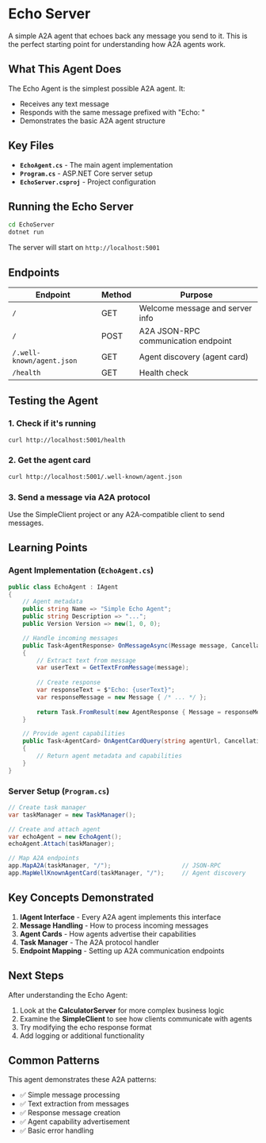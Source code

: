 # Echo Server

A simple A2A agent that echoes back any message you send to it. This is the perfect starting point for understanding how A2A agents work.

## What This Agent Does

The Echo Agent is the simplest possible A2A agent. It:
- Receives any text message
- Responds with the same message prefixed with "Echo: "
- Demonstrates the basic A2A agent structure

## Key Files

- **`EchoAgent.cs`** - The main agent implementation
- **`Program.cs`** - ASP.NET Core server setup
- **`EchoServer.csproj`** - Project configuration

## Running the Echo Server

```bash
cd EchoServer
dotnet run
```

The server will start on `http://localhost:5001`

## Endpoints

| Endpoint | Method | Purpose |
|----------|--------|---------|
| `/` | GET | Welcome message and server info |
| `/` | POST | A2A JSON-RPC communication endpoint |
| `/.well-known/agent.json` | GET | Agent discovery (agent card) |
| `/health` | GET | Health check |

## Testing the Agent

### 1. Check if it's running
```bash
curl http://localhost:5001/health
```

### 2. Get the agent card
```bash
curl http://localhost:5001/.well-known/agent.json
```

### 3. Send a message via A2A protocol
Use the SimpleClient project or any A2A-compatible client to send messages.

## Learning Points

### Agent Implementation (`EchoAgent.cs`)

```csharp
public class EchoAgent : IAgent
{
    // Agent metadata
    public string Name => "Simple Echo Agent";
    public string Description => "...";
    public Version Version => new(1, 0, 0);

    // Handle incoming messages
    public Task<AgentResponse> OnMessageAsync(Message message, CancellationToken cancellationToken)
    {
        // Extract text from message
        var userText = GetTextFromMessage(message);
        
        // Create response
        var responseText = $"Echo: {userText}";
        var responseMessage = new Message { /* ... */ };
        
        return Task.FromResult(new AgentResponse { Message = responseMessage });
    }

    // Provide agent capabilities
    public Task<AgentCard> OnAgentCardQuery(string agentUrl, CancellationToken cancellationToken)
    {
        // Return agent metadata and capabilities
    }
}
```

### Server Setup (`Program.cs`)

```csharp
// Create task manager
var taskManager = new TaskManager();

// Create and attach agent
var echoAgent = new EchoAgent();
echoAgent.Attach(taskManager);

// Map A2A endpoints
app.MapA2A(taskManager, "/");                    // JSON-RPC
app.MapWellKnownAgentCard(taskManager, "/");     // Agent discovery
```

## Key Concepts Demonstrated

1. **IAgent Interface** - Every A2A agent implements this interface
2. **Message Handling** - How to process incoming messages
3. **Agent Cards** - How agents advertise their capabilities
4. **Task Manager** - The A2A protocol handler
5. **Endpoint Mapping** - Setting up A2A communication endpoints

## Next Steps

After understanding the Echo Agent:
1. Look at the **CalculatorServer** for more complex business logic
2. Examine the **SimpleClient** to see how clients communicate with agents
3. Try modifying the echo response format
4. Add logging or additional functionality

## Common Patterns

This agent demonstrates these A2A patterns:
- ✅ Simple message processing
- ✅ Text extraction from messages
- ✅ Response message creation
- ✅ Agent capability advertisement
- ✅ Basic error handling
